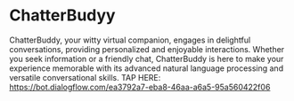 # ChatterBudyy
ChatterBuddy, your witty virtual companion, engages in delightful conversations, providing personalized and enjoyable interactions. Whether you seek information or a friendly chat, ChatterBuddy is here to make your experience memorable with its advanced natural language processing and versatile conversational skills.
TAP HERE: https://bot.dialogflow.com/ea3792a7-eba8-46aa-a6a5-95a560422f06
